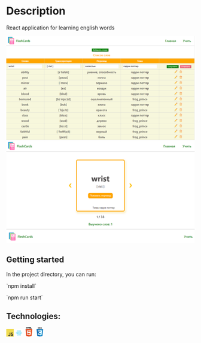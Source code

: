 # Description

React application for learning english words

<img width="700" alt="Снимок экрана приложения Flashcards" src="https://github.com/IrinaParamonova7980/Flashcards/blob/mobx/main%20view.png">
<img width="700" alt="Снимок экрана приложения Flashcards" src="https://github.com/IrinaParamonova7980/Flashcards/blob/mobx/word.png">

## Getting started

In the project directory, you can run:
<p> `npm install`
<p> `npm run start`
  
## Technologies:
<code><img height="20" src="https://raw.githubusercontent.com/github/explore/80688e429a7d4ef2fca1e82350fe8e3517d3494d/topics/javascript/javascript.png"></code>
<code><img height="20" src="https://raw.githubusercontent.com/github/explore/80688e429a7d4ef2fca1e82350fe8e3517d3494d/topics/react/react.png"></code>
<code><img height="25" src="https://raw.githubusercontent.com/github/explore/80688e429a7d4ef2fca1e82350fe8e3517d3494d/topics/html/html.png"></code>
<code><img height="25" src="https://raw.githubusercontent.com/github/explore/80688e429a7d4ef2fca1e82350fe8e3517d3494d/topics/css/css.png"></code>
